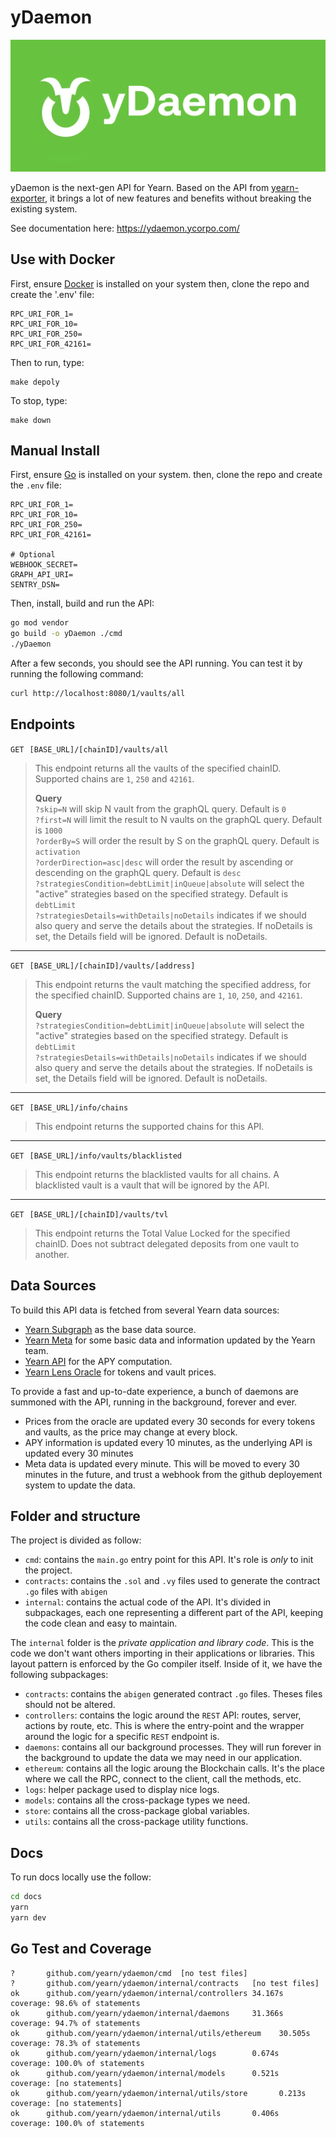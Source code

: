 # yDaemon

![](./.github/banner.png)

yDaemon is the next-gen API for Yearn. Based on the API from [yearn-exporter](https://github.com/yearn/yearn-exporter), it brings a lot of new features and benefits without breaking the existing system.

See documentation here: https://ydaemon.ycorpo.com/
## Use with Docker
First, ensure [Docker](https://docs.docker.com/get-started/overview/) is installed on your system then, clone the repo and create the '.env' file:
```
RPC_URI_FOR_1=
RPC_URI_FOR_10=
RPC_URI_FOR_250=
RPC_URI_FOR_42161=
```
Then to run, type:
```
make depoly
```
To stop, type:
```
make down
```

## Manual Install
First, ensure [Go](https://go.dev/) is installed on your system. then, clone the repo and create the `.env` file:
```
RPC_URI_FOR_1=
RPC_URI_FOR_10=
RPC_URI_FOR_250=
RPC_URI_FOR_42161=

# Optional
WEBHOOK_SECRET=
GRAPH_API_URI=
SENTRY_DSN=
```

Then, install, build and run the API:
```bash
go mod vendor
go build -o yDaemon ./cmd
./yDaemon
```

After a few seconds, you should see the API running. You can test it by running the following command:
```bash
curl http://localhost:8080/1/vaults/all
```

## Endpoints
`GET` `[BASE_URL]/[chainID]/vaults/all`  
> This endpoint returns all the vaults of the specified chainID. Supported chains are `1`, `250` and `42161`.  
>  
> **Query**  
`?skip=N` will skip N vault from the graphQL query. Default is `0`  
`?first=N` will limit the result to N vaults on the graphQL query. Default is `1000`  
`?orderBy=S` will order the result by S on the graphQL query. Default is `activation`  
`?orderDirection=asc|desc` will order the result by ascending or descending on the graphQL query. Default is `desc`  
>`?strategiesCondition=debtLimit|inQueue|absolute` will select the "active" strategies based on the specified strategy. Default is `debtLimit`  
>`?strategiesDetails=withDetails|noDetails` indicates if we should also query and serve the details about the strategies. If noDetails is set, the Details field will be ignored. Default is noDetails.  
-------

`GET` `[BASE_URL]/[chainID]/vaults/[address]`  
> This endpoint returns the vault matching the specified address, for the specified chainID. Supported chains are `1`, `10`, `250`, and `42161`.  
>  
> **Query**  
> `?strategiesCondition=debtLimit|inQueue|absolute` will select the "active" strategies based on the specified strategy. Default is `debtLimit`  
>`?strategiesDetails=withDetails|noDetails` indicates if we should also query and serve the details about the strategies. If noDetails is set, the Details field will be ignored. Default is noDetails.  
-------

`GET` `[BASE_URL]/info/chains`  
> This endpoint returns the supported chains for this API.  

-------

`GET` `[BASE_URL]/info/vaults/blacklisted`  
> This endpoint returns the blacklisted vaults for all chains. A blacklisted vault is a vault that will be ignored by the API.  

-------
`GET` `[BASE_URL]/[chainID]/vaults/tvl`  
> This endpoint returns the Total Value Locked for the specified chainID. Does not subtract delegated deposits from one vault to another.  

## Data Sources
To build this API data is fetched from several Yearn data sources:
- [Yearn Subgraph](https://thegraph.com/explorer/subgraph?id=5xMSe3wTNLgFQqsAc5SCVVwT4MiRb5AogJCuSN9PjzXF) as the base data source.
- [Yearn Meta](https://github.com/yearn/yearn-meta) for some basic data and information updated by the Yearn team.
- [Yearn API](https://api.yearn.finance/) for the APY computation.
- [Yearn Lens Oracle](https://etherscan.io/address/0xca11bde05977b3631167028862be2a173976ca11) for tokens and vault prices.

To provide a fast and up-to-date experience, a bunch of daemons are summoned with the API, running in the background, forever and ever.
- Prices from the oracle are updated every 30 seconds for every tokens and vaults, as the price may change at every block.
- APY information is updated every 10 minutes, as the underlying API is updated every 30 minutes
- Meta data is updated every minute. This will be moved to every 30 minutes in the future, and trust a webhook from the github deployement system to update the data.

## Folder and structure
The project is divided as follow:
- `cmd`: contains the `main.go` entry point for this API. It's role is _only_ to init the project.
- `contracts`: contains the `.sol` and `.vy` files used to generate the contract `.go` files with `abigen`
- `internal`: contains the actual code of the API. It's divided in subpackages, each one representing a different part of the API, keeping the code clean and easy to maintain.

The `internal` folder is the _private application and library code_. This is the code we don't want others importing in their applications or libraries. This layout pattern is enforced by the Go compiler itself. Inside of it, we have the following subpackages:
- `contracts`: contains the `abigen` generated contract `.go` files. Theses files should not be altered.
- `controllers`: contains the logic around the `REST` API: routes, server, actions by route, etc. This is where the entry-point and the wrapper around the logic for a specific `REST` endpoint is.
- `daemons`: contains all our background processes. They will run forever in the background to update the data we may need in our application.
- `ethereum`: contains all the logic aroung the Blockchain calls. It's the place where we call the RPC, connect to the client, call the methods, etc.
- `logs`: helper package used to display nice logs.
- `models`: contains all the cross-package types we need.
- `store`: contains all the cross-package global variables.
- `utils`: contains all the cross-package utility functions.

## Docs
To run docs locally use the follow:
```bash
cd docs
yarn
yarn dev
```
## Go Test and Coverage
```
?       github.com/yearn/ydaemon/cmd  [no test files]
?       github.com/yearn/ydaemon/internal/contracts   [no test files]
ok      github.com/yearn/ydaemon/internal/controllers 34.167s coverage: 98.6% of statements
ok      github.com/yearn/ydaemon/internal/daemons     31.366s coverage: 94.7% of statements
ok      github.com/yearn/ydaemon/internal/utils/ethereum    30.505s coverage: 78.3% of statements
ok      github.com/yearn/ydaemon/internal/logs        0.674s  coverage: 100.0% of statements
ok      github.com/yearn/ydaemon/internal/models      0.521s  coverage: [no statements]
ok      github.com/yearn/ydaemon/internal/utils/store       0.213s  coverage: [no statements]
ok      github.com/yearn/ydaemon/internal/utils       0.406s  coverage: 100.0% of statements
```
